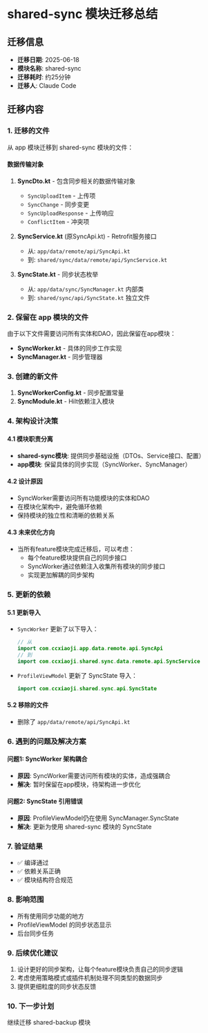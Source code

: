 # shared-sync 模块迁移总结

## 迁移信息
- **迁移日期**: 2025-06-18
- **模块名称**: shared-sync
- **迁移耗时**: 约25分钟
- **迁移人**: Claude Code

## 迁移内容

### 1. 迁移的文件
从 app 模块迁移到 shared-sync 模块的文件：

#### 数据传输对象
1. **SyncDto.kt** - 包含同步相关的数据传输对象
   - `SyncUploadItem` - 上传项
   - `SyncChange` - 同步变更
   - `SyncUploadResponse` - 上传响应
   - `ConflictItem` - 冲突项

2. **SyncService.kt** (原SyncApi.kt) - Retrofit服务接口
   - 从: `app/data/remote/api/SyncApi.kt`
   - 到: `shared/sync/data/remote/api/SyncService.kt`

3. **SyncState.kt** - 同步状态枚举
   - 从: `app/data/sync/SyncManager.kt` 内部类
   - 到: `shared/sync/api/SyncState.kt` 独立文件

### 2. 保留在 app 模块的文件
由于以下文件需要访问所有实体和DAO，因此保留在app模块：
- **SyncWorker.kt** - 具体的同步工作实现
- **SyncManager.kt** - 同步管理器

### 3. 创建的新文件
1. **SyncWorkerConfig.kt** - 同步配置常量
2. **SyncModule.kt** - Hilt依赖注入模块

### 4. 架构设计决策

#### 4.1 模块职责分离
- **shared-sync模块**: 提供同步基础设施（DTOs、Service接口、配置）
- **app模块**: 保留具体的同步实现（SyncWorker、SyncManager）

#### 4.2 设计原因
- SyncWorker需要访问所有功能模块的实体和DAO
- 在模块化架构中，避免循环依赖
- 保持模块的独立性和清晰的依赖关系

#### 4.3 未来优化方向
- 当所有feature模块完成迁移后，可以考虑：
  - 每个feature模块提供自己的同步接口
  - SyncWorker通过依赖注入收集所有模块的同步接口
  - 实现更加解耦的同步架构

### 5. 更新的依赖

#### 5.1 更新导入
- `SyncWorker` 更新了以下导入：
  ```kotlin
  // 从
  import com.ccxiaoji.app.data.remote.api.SyncApi
  // 到
  import com.ccxiaoji.shared.sync.data.remote.api.SyncService
  ```

- `ProfileViewModel` 更新了 SyncState 导入：
  ```kotlin
  import com.ccxiaoji.shared.sync.api.SyncState
  ```

#### 5.2 移除的文件
- 删除了 `app/data/remote/api/SyncApi.kt`

### 6. 遇到的问题及解决方案

#### 问题1: SyncWorker 架构耦合
- **原因**: SyncWorker需要访问所有模块的实体，造成强耦合
- **解决**: 暂时保留在app模块，待架构进一步优化

#### 问题2: SyncState 引用错误
- **原因**: ProfileViewModel仍在使用 SyncManager.SyncState
- **解决**: 更新为使用 shared-sync 模块的 SyncState

### 7. 验证结果
- ✅ 编译通过
- ✅ 依赖关系正确
- ✅ 模块结构符合规范

### 8. 影响范围
- 所有使用同步功能的地方
- ProfileViewModel 的同步状态显示
- 后台同步任务

### 9. 后续优化建议
1. 设计更好的同步架构，让每个feature模块负责自己的同步逻辑
2. 考虑使用策略模式或插件机制处理不同类型的数据同步
3. 提供更细粒度的同步状态反馈

### 10. 下一步计划
继续迁移 shared-backup 模块